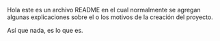 Hola este es un archivo README en el cual normalmente se agregan algunas explicaciones sobre el o los motivos de la creación del proyecto.

Así que nada, es lo que es.
